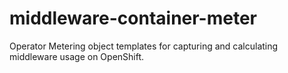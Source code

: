 # middleware-container-meter
Operator Metering object templates for capturing and calculating middleware usage on OpenShift.
